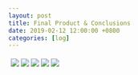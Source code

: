 ```yaml
---
layout: post
title: Final Product & Conclusions
date: 2019-02-12 12:00:00 +0800
categories: [log]
---
```


<style>
<style>
* {
  box-sizing: border-box;
}

.row {
  display: flex;
}

/* Create three equal columns that sits next to each other */
.column {
  flex: 33.33%;
  padding: 5px;
}
</style>

</style>

<div class="row">
  <div class="column">
    <img class="item" src="/speaalpha18/asset_images/craft/IMG_6612.JPG"/>
    <img class="item" src="/speaalpha18/asset_images/craft/IMG_6609.JPG"/>
    <img class="item" src="/speaalpha18/asset_images/craft/IMG_6556.JPG"/>
    <img class="item" src="/speaalpha18/asset_images/craft/IMG_6608.JPG"/>
    <img class="item" src="/speaalpha18/asset_images/testing/IMG_6603.JPG"/>
  </div>
</div>
